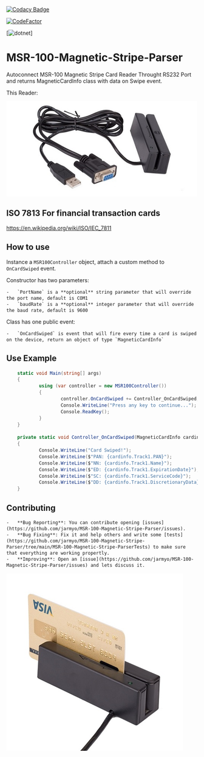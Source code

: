 [![Codacy Badge](https://app.codacy.com/project/badge/Grade/7a172146d87745a58cd66826c2d61b0e)](https://www.codacy.com/gh/jarmyo/MSR-100-Magnetic-Stripe-Parser/dashboard?utm_source=github.com&amp;utm_medium=referral&amp;utm_content=jarmyo/MSR-100-Magnetic-Stripe-Parser&amp;utm_campaign=Badge_Grade)

[![CodeFactor](https://www.codefactor.io/repository/github/jarmyo/msr-100-magnetic-stripe-parser/badge)](https://www.codefactor.io/repository/github/jarmyo/msr-100-magnetic-stripe-parser)

[![dotnet](https://github.com/jarmyo/MSR-100-Magnetic-Stripe-Parser/actions/workflows/dotnet.yml/badge.svg)]
    
# MSR-100-Magnetic-Stripe-Parser

Autoconnect MSR-100 Magnetic Stripe Card Reader Throught RS232 Port and returns MagneticCardInfo class with data on Swipe event.

This Reader:

![Reader Device](/docs/msr100A.jpg "Reader Device")

## ISO 7813 For financial transaction cards

https://en.wikipedia.org/wiki/ISO/IEC_7811

## How to use

Instance a `MSR100Controller` object, attach a custom method to `OnCardSwiped` event.

Constructor has two parameters:

    -   `PortName` is a **optional** string parameter that will override the port name, default is COM1
    -   `baudRate` is a **optional** integer parameter that will override the baud rate, default is 9600 

Class has one public event:

    -   `OnCardSwiped` is event that will fire every time a card is swiped on the device, return an object of type `MagneticCardInfo`

## Use Example

```csharp
    static void Main(string[] args)
    {
            using (var controller = new MSR100Controller())
            {
                    controller.OnCardSwiped += Controller_OnCardSwiped;
                    Console.WriteLine("Press any key to continue...");
                    Console.ReadKey();
            }
    }

    private static void Controller_OnCardSwiped(MagneticCardInfo cardinfo)
    {
            Console.WriteLine("Card Swiped!");
            Console.WriteLine($"PAN: {cardinfo.Track1.PAN}");
            Console.WriteLine($"NN: {cardinfo.Track1.Name}");
            Console.WriteLine($"ED: {cardinfo.Track1.ExpirationDate}");
            Console.WriteLine($"SC: {cardinfo.Track1.ServiceCode}");
            Console.WriteLine($"DD: {cardinfo.Track1.DiscretionaryData}");
    }        
```

## Contributing

    -   **Bug Reporting**: You can contribute opening [issues](https://github.com/jarmyo/MSR-100-Magnetic-Stripe-Parser/issues).
    -   **Bug Fixing**: Fix it and help others and write some [tests](https://github.com/jarmyo/MSR-100-Magnetic-Stripe-Parser/tree/main/MSR-100-Magnetic-Stripe-ParserTests) to make sure that everything are working propertly.
    -   **Improving**: Open an [issue](https://github.com/jarmyo/MSR-100-Magnetic-Stripe-Parser/issues) and lets discuss it.

![Reader Device](/docs/msr100B.jpg "Reader Device")
